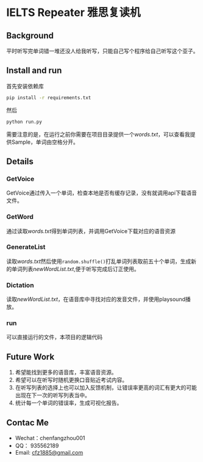 # IELTS Repeater 雅思复读机

## **Background**

平时听写完单词错一堆还没人给我听写，只能自己写个程序给自己听写这个亚子。

## **Install and run**

首先安装依赖库

``` bash
pip install -r requirements.txt
```

然后

``` bash
python run.py
```

需要注意的是，在运行之前你需要在项目目录提供一个*words.txt*，可以查看我提供Sample，单词由空格分开。

## **Details**

### GetVoice

GetVoice通过传入一个单词，检查本地是否有缓存记录，没有就调用api下载语音文件。

### GetWord

通过读取*words.txt*得到单词列表，并调用GetVoice下载对应的语音资源

### GenerateList

读取*words.txt*然后使用`random.shuffle()`打乱单词列表取前五十个单词，生成新的单词列表*newWordList.txt*,便于听写完成后订正使用。

### Dictation

读取*newWordList.txt*，在语音库中寻找对应的发音文件，并使用playsound播放。

### run

可以直接运行的文件，本项目的逻辑代码

## **Future Work**

   1. 希望能找到更多的语音库，丰富语音资源。
   2. 希望可以在听写时随机更换口音贴近考试内容。
   3. 在听写列表的选择上也可以加入反馈机制，让错误率更高的词汇有更大的可能出现在下一次的听写列表当中。
   4. 统计每一个单词的错误率，生成可视化报告。

## **Contac Me**

* Wechat：chenfangzhou001
* QQ：    935562189
* Email:  cfz1885@gmail.com
